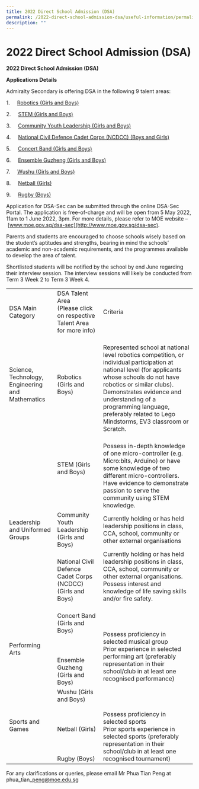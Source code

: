 ```yaml
---
title: 2022 Direct School Admission (DSA)
permalink: /2022-direct-school-admission-dsa/useful-information/permalink/
description: ""
---
```

2022 Direct School Admission (DSA)
==================================

**2022 Direct School Admission (DSA)**

**Applications Details**

Admiralty Secondary is offering DSA in the following 9 talent areas:  

1.     [Robotics (Girls and Boys)](https://moe-admiraltysec-staging.netlify.app/robotics-club/co-curricular-activities/club-and-society/permalink)

2.     [STEM (Girls and Boys)](https://moe-admiraltysec-staging.netlify.app/introduction/applied-learning-program/permalink)

3.     [Community Youth Leadership (Girls and Boys)](https://moe-admiraltysec-staging.netlify.app/learning-for-life-programme/permalink)

4.     [National Civil Defence Cadet Corps (NCDCC) (Boys and Girls)](https://moe-admiraltysec-staging.netlify.app/national-civil-defence-cadet-corps/co-curricular-activities/uniform-groups/permalink)

5.     [Concert Band (Girls and Boys)](https://moe-admiraltysec-staging.netlify.app/concert-band/co-curricular-activities/performing-arts/permalink)

6.     [Ensemble Guzheng (Girls and Boys)](https://moe-admiraltysec-staging.netlify.app/guzheng-ensemble/co-curricular-activities/performing-arts/permalink)

7.     [Wushu (Girls and Boys)](https://moe-admiraltysec-staging.netlify.app/wushu/co-curricular-activities/sports/permalink)

8.     [Netball (Girls)](https://moe-admiraltysec-staging.netlify.app/netball/co-curricular-activities/sports/permalink)

9.     [Rugby (Boys)](https://moe-admiraltysec-staging.netlify.app/rugby/co-curricular-activities/sports/permalink)

[](https://www.moe.gov.sg/dsa-sec)

Application for DSA-Sec can be submitted through the online DSA-Sec Portal. The application is free-of-charge and will be open from 5 May 2022, 11am to 1 June 2022, 3pm. For more details, please refer to MOE website – [www.moe.gov.sg/dsa-sec](http://www.moe.gov.sg/dsa-sec).

Parents and students are encouraged to choose schools wisely based on the student’s aptitudes and strengths, bearing in mind the schools’ academic and non-academic requirements, and the programmes available to develop the area of talent.

Shortlisted students will be notified by the school by end June regarding their interview session. The interview sessions will likely be conducted from Term 3 Week 2 to Term 3 Week 4.

|  |  |  |
|---|---|---|
| DSA Main Category | DSA Talent Area<br>(Please click on respective Talent Area for more info) | Criteria |
| Science, Technology, Engineering and Mathematics | Robotics (Girls and Boys)<br>  | <br>Represented school at national level robotics competition, or individual participation at national level (for applicants whose schools do not have robotics or similar clubs). Demonstrates evidence and understanding of a programming language, preferably related to Lego Mindstorms, EV3 classroom or Scratch. |
|  | STEM (Girls and Boys)<br><br>  | <br>Possess in-depth knowledge of one micro-controller (e.g. Micro:bits, Arduino) or have some knowledge of two different micro-controllers.<br>Have evidence to demonstrate passion to serve the community using STEM knowledge. |
| Leadership and Uniformed Groups | Community Youth Leadership (Girls and Boys) | Currently holding or has held leadership positions in class, CCA, school, community or other external organisations<br> |
|  | National Civil Defence Cadet Corps (NCDCC) (Girls and Boys)<br>  | Currently holding or has held leadership positions in class, CCA, school, community or other external organisations.<br>Possess interest and knowledge of life saving skills and/or fire safety.<br><br> |
Performing Arts | Concert Band (Girls and Boys) <br><br><br><br> Ensemble Guzheng (Girls and Boys) | <br><br>Possess proficiency in selected musical group<br>Prior experience in selected performing art (preferably representation in their school/club in at least one recognised performance)
| Sports and Games | Wushu (Girls and Boys)<br><br><br><br> Netball (Girls)<br><br><br><br>Rugby (Boys) | <br><br><br>Possess proficiency in selected sports<br>Prior sports experience in selected sports (preferably representation in their school/club in at least one recognised tournament)<br>  |


For any clarifications or queries, please email Mr Phua Tian Peng at phua\_tian\_peng@moe.edu.sg